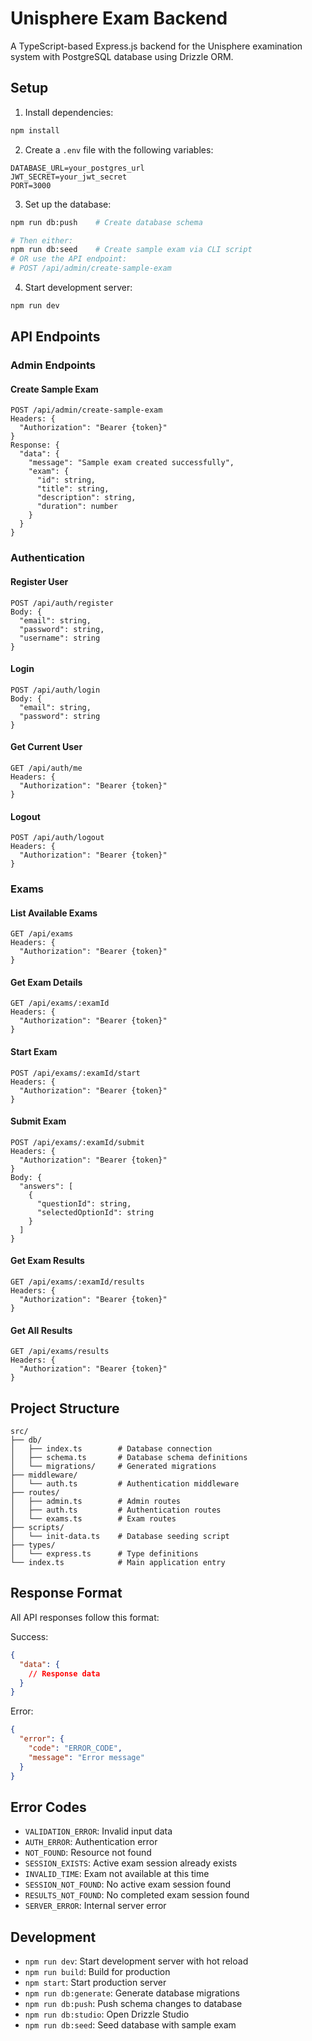 # Unisphere Exam Backend

A TypeScript-based Express.js backend for the Unisphere examination system with PostgreSQL database using Drizzle ORM.

## Setup

1. Install dependencies:
```bash
npm install
```

2. Create a `.env` file with the following variables:
```env
DATABASE_URL=your_postgres_url
JWT_SECRET=your_jwt_secret
PORT=3000
```

3. Set up the database:
```bash
npm run db:push    # Create database schema

# Then either:
npm run db:seed    # Create sample exam via CLI script
# OR use the API endpoint:
# POST /api/admin/create-sample-exam
```

4. Start development server:
```bash
npm run dev
```

## API Endpoints

### Admin Endpoints

#### Create Sample Exam
```
POST /api/admin/create-sample-exam
Headers: {
  "Authorization": "Bearer {token}"
}
Response: {
  "data": {
    "message": "Sample exam created successfully",
    "exam": {
      "id": string,
      "title": string,
      "description": string,
      "duration": number
    }
  }
}
```

### Authentication

#### Register User
```
POST /api/auth/register
Body: {
  "email": string,
  "password": string,
  "username": string
}
```

#### Login
```
POST /api/auth/login
Body: {
  "email": string,
  "password": string
}
```

#### Get Current User
```
GET /api/auth/me
Headers: {
  "Authorization": "Bearer {token}"
}
```

#### Logout
```
POST /api/auth/logout
Headers: {
  "Authorization": "Bearer {token}"
}
```

### Exams

#### List Available Exams
```
GET /api/exams
Headers: {
  "Authorization": "Bearer {token}"
}
```

#### Get Exam Details
```
GET /api/exams/:examId
Headers: {
  "Authorization": "Bearer {token}"
}
```

#### Start Exam
```
POST /api/exams/:examId/start
Headers: {
  "Authorization": "Bearer {token}"
}
```

#### Submit Exam
```
POST /api/exams/:examId/submit
Headers: {
  "Authorization": "Bearer {token}"
}
Body: {
  "answers": [
    {
      "questionId": string,
      "selectedOptionId": string
    }
  ]
}
```

#### Get Exam Results
```
GET /api/exams/:examId/results
Headers: {
  "Authorization": "Bearer {token}"
}
```

#### Get All Results
```
GET /api/exams/results
Headers: {
  "Authorization": "Bearer {token}"
}
```

## Project Structure

```
src/
├── db/
│   ├── index.ts        # Database connection
│   ├── schema.ts       # Database schema definitions
│   └── migrations/     # Generated migrations
├── middleware/
│   └── auth.ts         # Authentication middleware
├── routes/
│   ├── admin.ts        # Admin routes
│   ├── auth.ts         # Authentication routes
│   └── exams.ts        # Exam routes
├── scripts/
│   └── init-data.ts    # Database seeding script
├── types/
│   └── express.ts      # Type definitions
└── index.ts            # Main application entry
```

## Response Format

All API responses follow this format:

Success:
```json
{
  "data": {
    // Response data
  }
}
```

Error:
```json
{
  "error": {
    "code": "ERROR_CODE",
    "message": "Error message"
  }
}
```

## Error Codes

- `VALIDATION_ERROR`: Invalid input data
- `AUTH_ERROR`: Authentication error
- `NOT_FOUND`: Resource not found
- `SESSION_EXISTS`: Active exam session already exists
- `INVALID_TIME`: Exam not available at this time
- `SESSION_NOT_FOUND`: No active exam session found
- `RESULTS_NOT_FOUND`: No completed exam session found
- `SERVER_ERROR`: Internal server error

## Development

- `npm run dev`: Start development server with hot reload
- `npm run build`: Build for production
- `npm start`: Start production server
- `npm run db:generate`: Generate database migrations
- `npm run db:push`: Push schema changes to database
- `npm run db:studio`: Open Drizzle Studio
- `npm run db:seed`: Seed database with sample exam

